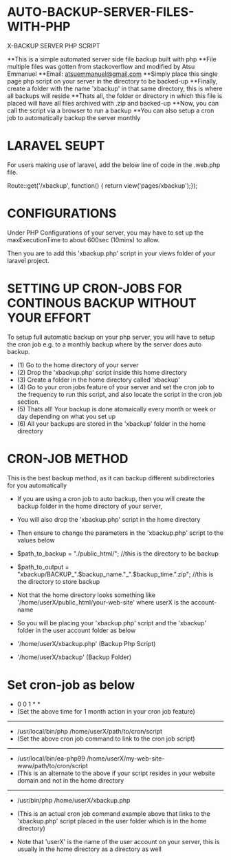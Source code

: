 AUTO-BACKUP-SERVER-FILES-WITH-PHP
===================================
X-BACKUP SERVER PHP SCRIPT

**This is a simple automated server side file backup built with php
**File multiple files was gotten from stackoverflow and modified by Atsu Emmanuel
**Email: atsuemmanuel@gmail.com 
**Simply place this single page php script on your server in the directory to be backed-up
**Finally, create a folder with the name 'xbackup' in that same directory, this is where all backups will reside
**Thats all, the folder or directory in which this file is placed will have all files archived with .zip and backed-up 
**Now, you can call the script via a browser to run a backup
**You can also setup a cron job to automatically backup the server monthly

LARAVEL SEUPT
=================
For users making use of laravel, add the below line of code in the .web.php file.

Route::get('/xbackup', function() { return view('pages/xbackup');});


CONFIGURATIONS
=================
Under PHP Configurations of your server, you may have to set up the maxExecutionTime to about 600sec (10mins) to allow.

Then you are to add this 'xbackup.php' script in your views folder of your laravel project.


SETTING UP CRON-JOBS FOR CONTINOUS BACKUP WITHOUT YOUR EFFORT
==============================================================
To setup full automatic backup on your php server, you will have to setup the cron job e.g. to a monthly backup where by the server does auto backup.

- (1) Go to the home directory of your server
- (2) Drop the 'xbackup.php' script inside this home directory
- (3) Create a folder in the home directory called 'xbackup'
- (4) Go to your cron jobs feature of your server and set the cron job to the frequency to run this script, and also locate the script in the cron job section.
- (5) Thats all! Your backup is done atomaically every month or week or day depending on what you set up
- (6) All your backups are stored in the 'xbackup' folder in the home directory

CRON-JOB METHOD
==================
This is the best backup method, as it can backup different subdirectories for you automatically
- If you are using a cron job to auto backup, then you will create the backup folder in the home directory of your server,
- You will also drop the 'xbackup.php' script in the home directory
- Then ensure to change the parameters in the 'xbackup.php' script to the values below

- $path_to_backup = "./public_html/"; //this is the directory to be backup
- $path_to_output = "xbackup/BACKUP_".$backup_name."_".$backup_time.".zip"; //this is the directory to store backup

- Not that the home directory looks something like '/home/userX/public_html/your-web-site' where userX is the account-name
- So you will be placing your 'xbackup.php' script and the 'xbackup' folder in the user account folder as below
- '/home/userX/xbackup.php' (Backup Php Script)
- '/home/userX/xbackup' (Backup Folder)

Set cron-job as below 
=======================

- 0 0 1 * *	  
- (Set the above time for 1 month action in your cron job feature)

----------------------

- /usr/local/bin/php /home/userX/path/to/cron/script
- (Set the above cron job command to link to the cron job script)

----------------------

- /usr/local/bin/ea-php99 /home/userX/my-web-site-www/path/to/cron/script
- (This is an alternate to the above if your script resides in your website domain and not in the home directory

----------------------

- /usr/bin/php /home/userX/xbackup.php
- (This is an actual cron job command example above that links to the 'xbackup.php' script placed in the user folder which is in the home directory)

- Note that 'userX' is the name of the user account on your server, this is usually in the home directory as a directory as well







